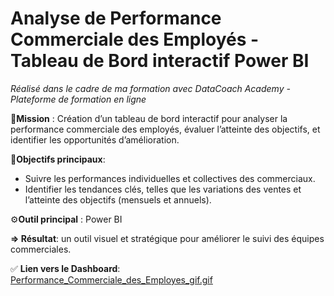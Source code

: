 # Analyse de Performance Commerciale des Employés - Tableau de Bord interactif Power BI
*Réalisé dans le cadre de ma formation avec DataCoach Academy - Plateforme de formation en ligne*

🚀**Mission** :
Création d’un tableau de bord interactif pour analyser la performance commerciale des employés, évaluer l’atteinte des objectifs, et identifier les opportunités d’amélioration.

🎯**Objectifs principaux**:
- Suivre les performances individuelles et collectives des commerciaux.
- Identifier les tendances clés, telles que les variations des ventes et l’atteinte des objectifs (mensuels et annuels).

⚙️**Outil principal** : Power BI

**=> Résultat**: un outil visuel et stratégique pour améliorer le suivi des équipes commerciales.

✅ **Lien vers le Dashboard**:  
[Performance_Commerciale_des_Employes_gif.gif](Performance_Commerciale_des_Employes_gif.gif)
